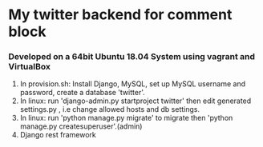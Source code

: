 # My twitter backend for comment block
### Developed on a 64bit Ubuntu 18.04 System using vagrant and VirtualBox
1. In provision.sh: Install Django, MySQL, set up MySQL username and password, create a database 'twitter'.
2. In linux: run 'django-admin.py startproject twitter' then edit generated settings.py , i.e change allowed hosts and db settings.
3. In linux: run 'python manage.py migrate' to migrate then 'python manage.py createsuperuser'.(admin)
4. Django rest framework